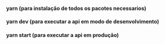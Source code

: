 #### yarn (para instalação de todos os pacotes necessarios)
#### yarn dev (para executar a api em modo de desenvolvimento)
#### yarn start (para executar a api em produção)